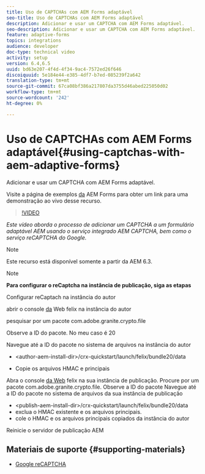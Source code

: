 ```yaml
---
title: Uso de CAPTCHAs com AEM Forms adaptável
seo-title: Uso de CAPTCHAs com AEM Forms adaptável
description: Adicionar e usar um CAPTCHA com AEM Forms adaptável.
seo-description: Adicionar e usar um CAPTCHA com AEM Forms adaptável.
feature: adaptive-forms
topics: integrations
audience: developer
doc-type: technical video
activity: setup
version: 6.4,6.5
uuid: bd63e207-4f4d-4f34-9ac4-7572ed26f646
discoiquuid: 5e184e44-e385-4df7-b7ed-085239f2a642
translation-type: tm+mt
source-git-commit: 67ca08bf386a217807da3755d46abed225050d02
workflow-type: tm+mt
source-wordcount: '242'
ht-degree: 0%

---
```



# Uso de CAPTCHAs com AEM Forms adaptável{#using-captchas-with-aem-adaptive-forms}

Adicionar e usar um CAPTCHA com AEM Forms adaptável.

Visite a página de exemplos [da](https://forms.enablementadobe.com/content/samples/samples.html?query=0) AEM Forms para obter um link para uma demonstração ao vivo desse recurso.

>[!VIDEO](https://video.tv.adobe.com/v/18336/?quality=9&learn=on)

*Este vídeo aborda o processo de adicionar um CAPTCHA a um formulário adaptável AEM usando o serviço integrado AEM CAPTCHA, bem como o serviço reCAPTCHA do Google.*

>[!NOTE]
>
>Este recurso está disponível somente a partir da AEM 6.3.

>[!NOTE]
>
>**Para configurar o reCaptcha na instância de publicação, siga as etapas**
>
>Configurar reCaptach na instância do autor
>
>abrir o console [da](http://localhost:4502/system/console/bundles) Web felix na instância do autor
>
>pesquisar por um pacote com.adobe.granite.crypto.file
>
>Observe a ID do pacote. No meu caso é 20
>
>Navegue até a ID do pacote no sistema de arquivos na instância do autor
>
>* &lt;author-aem-install-dir>/crx-quickstart/launch/felix/bundle20/data
* Copie os arquivos HMAC e principais

Abra o console [da Web](http://localhost:4502/system/console/bundles) felix na sua instância de publicação. Procure por um pacote com.adobe.granite.crypto.file. Observe a ID do pacote
Navegue até a ID do pacote no sistema de arquivos da sua instância de publicação
* &lt;publish-aem-install-dir>/crx-quickstart/launch/felix/bundle20/data
* exclua o HMAC existente e os arquivos principais.
* cole o HMAC e os arquivos principais copiados da instância do autor

Reinicie o servidor de publicação AEM

## Materiais de suporte {#supporting-materials}

* [Google reCAPTCHA](https://www.google.com/recaptcha)

